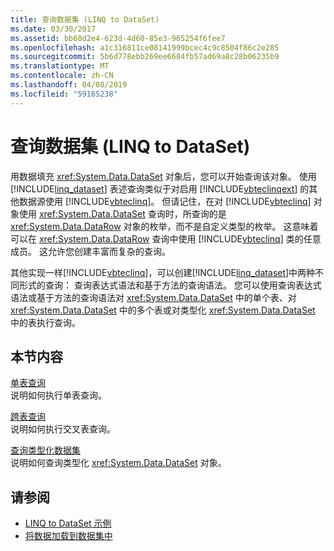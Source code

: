 ```yaml
---
title: 查询数据集 (LINQ to DataSet)
ms.date: 03/30/2017
ms.assetid: bb68d2e4-623d-4d60-85e3-965254f6fee7
ms.openlocfilehash: a1c316811ce08141999bcec4c9c8504f86c2e285
ms.sourcegitcommit: 5b6d778ebb269ee6684fb57ad69a8c28b06235b9
ms.translationtype: MT
ms.contentlocale: zh-CN
ms.lasthandoff: 04/08/2019
ms.locfileid: "59165238"
---
```

# <a name="querying-datasets-linq-to-dataset"></a>查询数据集 (LINQ to DataSet)
用数据填充 <xref:System.Data.DataSet> 对象后，您可以开始查询该对象。 使用 [!INCLUDE[linq_dataset](../../../../includes/linq-dataset-md.md)] 表述查询类似于对启用 [!INCLUDE[vbteclinqext](../../../../includes/vbteclinqext-md.md)] 的其他数据源使用 [!INCLUDE[vbteclinq](../../../../includes/vbteclinq-md.md)]。 但请记住，在对 [!INCLUDE[vbteclinq](../../../../includes/vbteclinq-md.md)] 对象使用 <xref:System.Data.DataSet> 查询时，所查询的是 <xref:System.Data.DataRow> 对象的枚举，而不是自定义类型的枚举。 这意味着可以在 <xref:System.Data.DataRow> 查询中使用 [!INCLUDE[vbteclinq](../../../../includes/vbteclinq-md.md)] 类的任意成员。 这允许您创建丰富而复杂的查询。  
  
 其他实现一样[!INCLUDE[vbteclinq](../../../../includes/vbteclinq-md.md)]，可以创建[!INCLUDE[linq_dataset](../../../../includes/linq-dataset-md.md)]中两种不同形式的查询： 查询表达式语法和基于方法的查询语法。 您可以使用查询表达式语法或基于方法的查询语法对 <xref:System.Data.DataSet> 中的单个表、对 <xref:System.Data.DataSet> 中的多个表或对类型化 <xref:System.Data.DataSet> 中的表执行查询。  
  
## <a name="in-this-section"></a>本节内容  
 [单表查询](../../../../docs/framework/data/adonet/single-table-queries-linq-to-dataset.md)  
 说明如何执行单表查询。  
  
 [跨表查询](../../../../docs/framework/data/adonet/cross-table-queries-linq-to-dataset.md)  
 说明如何执行交叉表查询。  
  
 [查询类型化数据集](../../../../docs/framework/data/adonet/querying-typed-datasets.md)  
 说明如何查询类型化 <xref:System.Data.DataSet> 对象。  
  
## <a name="see-also"></a>请参阅

- [LINQ to DataSet 示例](../../../../docs/framework/data/adonet/linq-to-dataset-examples.md)
- [将数据加载到数据集中](../../../../docs/framework/data/adonet/loading-data-into-a-dataset.md)
